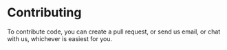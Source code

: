 # Contributing

To contribute code, you can create a pull request, or send us email, or chat with us, whichever is easiest for you.

